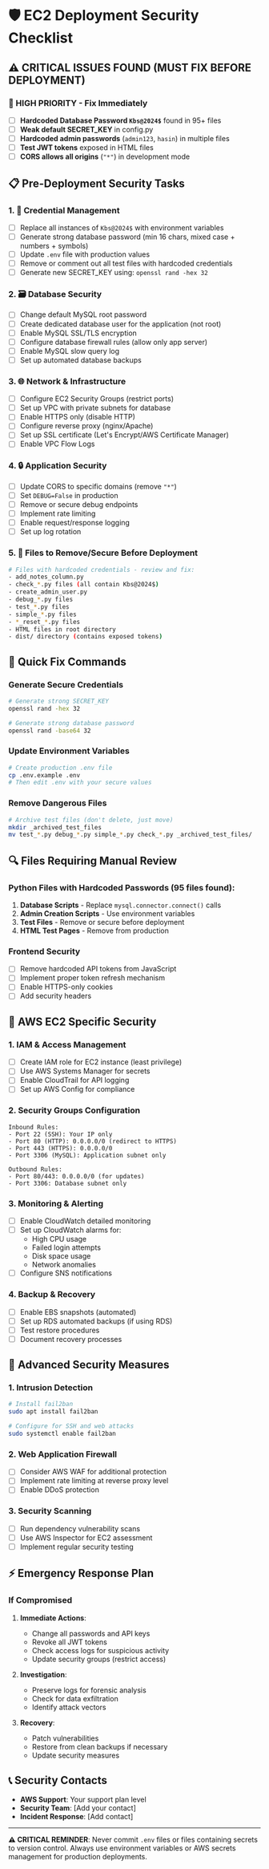# 🛡️ EC2 Deployment Security Checklist

## ⚠️ CRITICAL ISSUES FOUND (MUST FIX BEFORE DEPLOYMENT)

### 🚨 HIGH PRIORITY - Fix Immediately

- [ ] **Hardcoded Database Password `Kbs@2024$`** found in 95+ files
- [ ] **Weak default SECRET_KEY** in config.py
- [ ] **Hardcoded admin passwords** (`admin123`, `hasin`) in multiple files
- [ ] **Test JWT tokens** exposed in HTML files
- [ ] **CORS allows all origins** (`"*"`) in development mode

## 📋 Pre-Deployment Security Tasks

### 1. 🔐 Credential Management
- [ ] Replace all instances of `Kbs@2024$` with environment variables
- [ ] Generate strong database password (min 16 chars, mixed case + numbers + symbols)
- [ ] Update `.env` file with production values
- [ ] Remove or comment out all test files with hardcoded credentials
- [ ] Generate new SECRET_KEY using: `openssl rand -hex 32`

### 2. 🗃️ Database Security
- [ ] Change default MySQL root password
- [ ] Create dedicated database user for the application (not root)
- [ ] Enable MySQL SSL/TLS encryption
- [ ] Configure database firewall rules (allow only app server)
- [ ] Enable MySQL slow query log
- [ ] Set up automated database backups

### 3. 🌐 Network & Infrastructure
- [ ] Configure EC2 Security Groups (restrict ports)
- [ ] Set up VPC with private subnets for database
- [ ] Enable HTTPS only (disable HTTP)
- [ ] Configure reverse proxy (nginx/Apache)
- [ ] Set up SSL certificate (Let's Encrypt/AWS Certificate Manager)
- [ ] Enable VPC Flow Logs

### 4. 🔒 Application Security
- [ ] Update CORS to specific domains (remove `"*"`)
- [ ] Set `DEBUG=False` in production
- [ ] Remove or secure debug endpoints
- [ ] Implement rate limiting
- [ ] Enable request/response logging
- [ ] Set up log rotation

### 5. 🚫 Files to Remove/Secure Before Deployment
```bash
# Files with hardcoded credentials - review and fix:
- add_notes_column.py
- check_*.py files (all contain Kbs@2024$)
- create_admin_user.py
- debug_*.py files
- test_*.py files
- simple_*.py files
- *_reset_*.py files
- HTML files in root directory
- dist/ directory (contains exposed tokens)
```

## 🔧 Quick Fix Commands

### Generate Secure Credentials
```bash
# Generate strong SECRET_KEY
openssl rand -hex 32

# Generate strong database password
openssl rand -base64 32
```

### Update Environment Variables
```bash
# Create production .env file
cp .env.example .env
# Then edit .env with your secure values
```

### Remove Dangerous Files
```bash
# Archive test files (don't delete, just move)
mkdir _archived_test_files
mv test_*.py debug_*.py simple_*.py check_*.py _archived_test_files/
```

## 🔍 Files Requiring Manual Review

### Python Files with Hardcoded Passwords (95 files found):
1. **Database Scripts** - Replace `mysql.connector.connect()` calls
2. **Admin Creation Scripts** - Use environment variables
3. **Test Files** - Remove or secure before deployment
4. **HTML Test Pages** - Remove from production

### Frontend Security
- [ ] Remove hardcoded API tokens from JavaScript
- [ ] Implement proper token refresh mechanism
- [ ] Enable HTTPS-only cookies
- [ ] Add security headers

## 🚀 AWS EC2 Specific Security

### 1. IAM & Access Management
- [ ] Create IAM role for EC2 instance (least privilege)
- [ ] Use AWS Systems Manager for secrets
- [ ] Enable CloudTrail for API logging
- [ ] Set up AWS Config for compliance

### 2. Security Groups Configuration
```
Inbound Rules:
- Port 22 (SSH): Your IP only
- Port 80 (HTTP): 0.0.0.0/0 (redirect to HTTPS)
- Port 443 (HTTPS): 0.0.0.0/0
- Port 3306 (MySQL): Application subnet only

Outbound Rules:
- Port 80/443: 0.0.0.0/0 (for updates)
- Port 3306: Database subnet only
```

### 3. Monitoring & Alerting
- [ ] Enable CloudWatch detailed monitoring
- [ ] Set up CloudWatch alarms for:
  - High CPU usage
  - Failed login attempts
  - Disk space usage
  - Network anomalies
- [ ] Configure SNS notifications

### 4. Backup & Recovery
- [ ] Enable EBS snapshots (automated)
- [ ] Set up RDS automated backups (if using RDS)
- [ ] Test restore procedures
- [ ] Document recovery processes

## 🔐 Advanced Security Measures

### 1. Intrusion Detection
```bash
# Install fail2ban
sudo apt install fail2ban

# Configure for SSH and web attacks
sudo systemctl enable fail2ban
```

### 2. Web Application Firewall
- [ ] Consider AWS WAF for additional protection
- [ ] Implement rate limiting at reverse proxy level
- [ ] Enable DDoS protection

### 3. Security Scanning
- [ ] Run dependency vulnerability scans
- [ ] Use AWS Inspector for EC2 assessment
- [ ] Implement regular security testing

## ⚡ Emergency Response Plan

### If Compromised
1. **Immediate Actions**:
   - Change all passwords and API keys
   - Revoke all JWT tokens
   - Check access logs for suspicious activity
   - Update security groups (restrict access)

2. **Investigation**:
   - Preserve logs for forensic analysis
   - Check for data exfiltration
   - Identify attack vectors

3. **Recovery**:
   - Patch vulnerabilities
   - Restore from clean backups if necessary
   - Update security measures

## 📞 Security Contacts

- **AWS Support**: Your support plan level
- **Security Team**: [Add your contact]
- **Incident Response**: [Add contact]

---

**⚠️ CRITICAL REMINDER**: Never commit `.env` files or files containing secrets to version control. Always use environment variables or AWS secrets management for production deployments. 